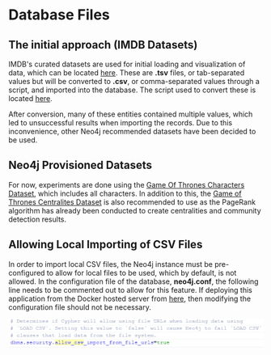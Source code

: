 # Database Files

## The initial approach (IMDB Datasets)

  IMDB's curated datasets are used for initial loading and visualization of data, which can be located [here](https://datasets.imdbws.com/). 
  These are **.tsv** files, or tab-separated values but will be converted to **.csv**, or comma-separated values through a script, and imported into the database. 
  The script used to convert these is located [here](apps/../../apps/Scripts/tsv_to_csv.py).

  After conversion, many of these entities contained multiple values, which led to unsuccessful results when importing the records. Due to this inconvenience, other Neo4j recommended datasets have been decided to be used.

## Neo4j Provisioned Datasets

  For now, experiments are done using the [Game Of Thrones Characters Dataset](https://raw.githubusercontent.com/mathbeveridge/asoiaf/master/data/asoiaf-all-edges.csv), which includes all characters. In addition to this, the [Game of Thrones Centralites Dataset](https://raw.githubusercontent.com/johnymontana/neovis.js/master/examples/data/got-centralities.csv) is also recommended to use as the PageRank algorithm has already been conducted to create centralities and community detection results.

## Allowing Local Importing of CSV Files

  In order to import local CSV files, the Neo4j instance must be pre-configured to allow for local files to be used, which by default, is not allowed. In the configuration file of the database, **neo4j.conf**, the following line needs to be commented out to allow for this feature. If deploying this application from the Docker hosted server from [here](/apps/Server), then modifying the configuration file should not be necessary.

  ![](images/../../docs/images/allow_csv_import_from_file.png)
